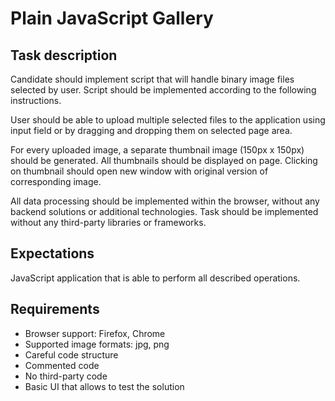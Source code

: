 # Plain JavaScript Gallery

## Task description
Candidate should implement script that will handle binary image files selected by user. Script should be implemented according to the following instructions.

User should be able to upload multiple selected files to the application using input field or by dragging and dropping them on selected page area.

For every uploaded image, a separate thumbnail image (150px x 150px) should be generated. All thumbnails should be displayed on page. Clicking on thumbnail should open new window with original version of corresponding image.

All data processing should be implemented within the browser, without any backend solutions or additional technologies. Task should be implemented without any third-party libraries or frameworks.
 
## Expectations
JavaScript application that is able to perform all described operations.
 
## Requirements
* Browser support: Firefox, Chrome
* Supported image formats: jpg, png
* Careful code structure
* Commented code
* No third-party code
* Basic UI that allows to test the solution